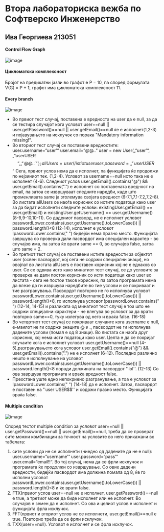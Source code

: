 # Втора лабораториска вежба по Софтверско Инженерство 
## Ива Георгиева 213051

#### Control Flow Graph 
![image](https://github.com/ivag1/SI_2023_lab2_213051/assets/107797831/8a2b33e7-0aa1-47b0-aabc-d9016be77b2c)

#### Цикломатска комплексност 
Бројот на предикатни јазли во графот е P = 10, па според формулата V(G) = P + 1, графот има цикломатска комплексност 11. 

#### Every branch 
![image](https://github.com/ivag1/SI_2023_lab2_213051/assets/107797831/46e3b689-f899-4b8a-8156-6dfc4d047685)
- Во првиот тест случај, поставена е вредноста на user да е null, за да се тестира случајот кога условот user==null || user.getPassword()==null || user.getEmail()==null ќе е исполнет(1,2-3) и појавувањето на исклучок со порака "Mandatory information missing!".
- Во вториот тест случај се поставени вредностите: 
user.username=“user’“
user.email=“@@..“
user = new User(„“user’“, „“userUSER$$“, „“@@..’“);
allUsers={user} //istiot user
user.password = „“userUSER$$“
Сега, првиот услов нема да е исполнет, па функцијата ќе продолжи по нејзиниот тек. (1,2-4). Условот за username==null исто така не е исполнет (4-6). 
Следниот услов user.getEmail().contains("@") && user.getEmail().contains(".") е исполнет со поставената вредност на email, па затоа се извршуваат следните наредби, каде што променливата same ја зголемува својата вредност (6-7.1,7.1-7.2,7.2-8).
Во листата allUsers се наоѓа корисник со истите податоци како user за да бидат исполнети следните услови: 
existingUser.getEmail() == user.getEmail() и existingUser.getUsername() == user.getUsername() (8-9,9-10,10-11).
Со дадениот пасворд, не е исполнет условот passwordLower.contains(user.getUsername().toLowerCase()) || password.length()<8 (12-14), исполнет е условот !passwordLower.contains(" ") бидејќи нема празно место. Функцијата завршува со проверка дали пасвордот има специјален карактер - во случајов има, па затоа ќе врати same == 0, во случајов false, затоа што same = 2. 
- Во третиот тест случај се поставени истите вредности за објектот user (освен пасвордот, кој сега не содржи специјални знаци), но овојпат во листата allUsers е поставен корисник кој не е еднаков со user. Се се одвива исто како минатиот тест случај, се до условите за проверка на дали постои корисник со исти податоци како user во листата - сега не постои таков корисник, па затоа програмата нема да влезе да ги извршува наредбите во тие услови и се покриваат и тие разгранувања.
Пасвордот повторно не го исполнува условот passwordLower.contains(user.getUsername().toLowerCase()) || password.length()<8, го исполнува условот !passwordLower.contains(" ") (12-14, 14-15) и разликата од минатиот тест случај е тоа што не содржи специјални карактери - не влегува во условот за да врати повторно same==0, туку излегува од него и враќа false. (16-18)
- Во четвртиот тест случај се покриваат случаите кога username е null, е-маилот не ги содржи знаците @ и ., пасвордот не ги исполнува дадените услови (помал е од 8 знаци). Во листата се наоѓа друг корисник, кој нема исти податоци како user. Целта е да се покријат случаите кога е исполнет условот user.getUsername()==null (4-5),разгранувањето кога условот user.getEmail().contains("@") && user.getEmail().contains(".") не е исполнет (6-12). 
Последно различно нешто е исполнување на условот passwordLower.contains(user.getUsername().toLowerCase()) || password.length()<8
поради должината на пасвордот ''lol''. (12-13) Со ова завршува програмата и враќа вредност false. 
- Преостана уште едно непокриено разгранување, а тоа е условот за !passwordLower.contains(" ") (14-18) да е исполнет. Затоа, пасвордот е поставен на ''user USER$$'' и содржи празно место. Функцијата враќа false. 

#### Multiple condition 
![image](https://github.com/ivag1/SI_2023_lab2_213051/assets/107797831/b6046e52-1b63-4e99-9ee2-4dbcb16fd656)

Според тестот multiple condition за условот user==null || user.getPassword()==null || user.getEmail()==null, треба да се проверат сите можни комбинации за точност на условите во него прикажани во табелата: 
1. сите услови да не се исполнети (ниедно од дадените да не е null): 
user.username=“username’“
user.password=“pass’“
user.email=“email!!“. Во тој случај, нема да се фрли исклучок и програмата ќе продолжи со извршување. Со овие дадени вредности, бидејќи пасвордот има должина помала од 8, ќе го исполни условот passwordLower.contains(user.getUsername().toLowerCase()) || password.length()<8 и ќе врати false. 
2. FTX(првиот услов user==null не е исполнет, user.getPassword()==null е true, а третиот може да биде исполнет или не исполнет. Во случајов е земен да е исполнет. 
Со ова и целиот услов е исполнет и функцијата фрла исклучок. 
3. FFT(првиот и вториот услов не се исполнети, user.getEmail()==null e true. Повторно треба да се фрли исклучок. 
4. TХX(user==null). Условот е исполнет и се фрла исклучок. 

